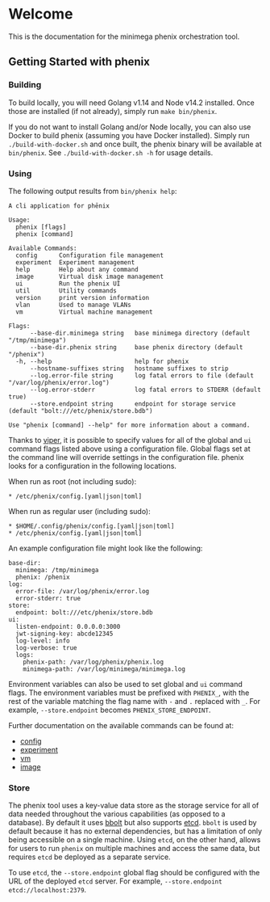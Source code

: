 # Welcome

This is the documentation for the minimega phenix orchestration tool.

## Getting Started with phenix

### Building

To build locally, you will need Golang v1.14 and Node v14.2 installed. Once
those are installed (if not already), simply run `make bin/phenix`.
 
If you do not want to install Golang and/or Node locally, you can also use Docker
to build phenix (assuming you have Docker installed). Simply run
`./build-with-docker.sh` and once built, the phenix binary will be available at
`bin/phenix`. See `./build-with-docker.sh -h` for usage details.

### Using

The following output results from `bin/phenix help`:

```
A cli application for phēnix

Usage:
  phenix [flags]
  phenix [command]

Available Commands:
  config      Configuration file management
  experiment  Experiment management
  help        Help about any command
  image       Virtual disk image management
  ui          Run the phenix UI
  util        Utility commands
  version     print version information
  vlan        Used to manage VLANs
  vm          Virtual machine management

Flags:
      --base-dir.minimega string   base minimega directory (default "/tmp/minimega")
      --base-dir.phenix string     base phenix directory (default "/phenix")
  -h, --help                       help for phenix
      --hostname-suffixes string   hostname suffixes to strip
      --log.error-file string      log fatal errors to file (default "/var/log/phenix/error.log")
      --log.error-stderr           log fatal errors to STDERR (default true)
      --store.endpoint string      endpoint for storage service (default "bolt:///etc/phenix/store.bdb")

Use "phenix [command] --help" for more information about a command.
```

Thanks to [viper](https://github.com/spf13/viper), it is possible to specify
values for all of the global and `ui` command flags listed above using a
configuration file. Global flags set at the command line will override settings 
in the configuration file. phenix looks for a configuration in the following 
locations.

When run as root (not including sudo):

```
* /etc/phenix/config.[yaml|json|toml]
```

When run as regular user (including sudo):

```
* $HOME/.config/phenix/config.[yaml|json|toml]
* /etc/phenix/config.[yaml|json|toml]
```

An example configuration file might look like the following:

```
base-dir:
  minimega: /tmp/minimega
  phenix: /phenix
log:
  error-file: /var/log/phenix/error.log
  error-stderr: true
store:
  endpoint: bolt:///etc/phenix/store.bdb
ui:
  listen-endpoint: 0.0.0.0:3000
  jwt-signing-key: abcde12345
  log-level: info
  log-verbose: true
  logs:
    phenix-path: /var/log/phenix/phenix.log
    minimega-path: /var/log/minimega/minimega.log
```

Environment variables can also be used to set global and `ui` command flags. The
environment variables must be prefixed with `PHENIX_`, with the rest of the
variable matching the flag name with `-` and `.` replaced with `_`. For example,
`--store.endpoint` becomes `PHENIX_STORE_ENDPOINT`.

Further documentation on the available commands can be found at:

* [config](configuration.md)
* [experiment](experiments.md)
* [vm](vms.md)
* [image](image.md)

### Store

The phenix tool uses a key-value data store as the storage service for all of
data needed throughout the various capabilities (as opposed to a database). By
default it uses [bbolt](https://github.com/etcd-io/bbolt) but also supports
[etcd](https://github.com/etcd-io/etcd). `bbolt` is used by default because it
has no external dependencies, but has a limitation of only being accessible on a
single machine. Using `etcd`, on the other hand, allows for users to run
`phenix` on multiple machines and access the same data, but requires `etcd` be
deployed as a separate service.

To use `etcd`, the `--store.endpoint` global flag should be configured with the
URL of the deployed `etcd` server. For example, `--store.endpoint
etcd://localhost:2379`.

